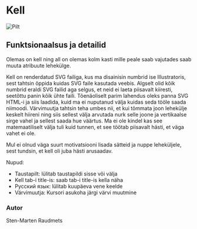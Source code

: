 # Kell

![Pilt](https://i.imgur.com/BWqt8gl.png)

## Funktsionaalsus ja detailid

Olemas on kell ning all on olemas kolm kasti mille peale saab vajutades saab muuta atribuute lehekülge.

Kell on renderdatud SVG failiga, kus ma disainisin numbrid ise Illustratoris, sest tahtsin õppida kuidas SVG faile kasutada veebis. Algselt olid kõik numbrid eraldi SVG failid aga selgus, et neid ei laeta piisavalt kiiresti, seetõttu panin kõik ühte faili. Tõenäoliselt parim lahendus oleks panna SVG HTML-i ja siis laadida, kuid ma ei nuputanud välja kuidas seda tööle saada niimoodi.
Värvimuutja tahtsin teha umbes nii, et kui tõmmata joon lehekülje keskelt hiireni ning siis sellest välja arvutada nurk selle joone ja vertikaalse sirge vahel ja sellest saada hue väärtus. Ma ei ole kindel kas see matemaatiliselt välja tuli kuid tunnen, et see töötab piisavalt hästi, et väga vahet ei ole.

Mul ei olnud väga suurt motivatsiooni lisada sätteid ja nuppe leheküljele, sest tundsin, et kell oli juba hästi arusaadav. 

Nupud:

* Taustapilt: lülitab taustapildi sisse või välja
* Kell tab-i title-is: saab tab-i title-is kella näha
* Pусский язык: lülitab kuupäeva vene keelde
* Värvimuutja: Kursori asukoha järgi värvi muutmine

### Autor

Sten-Marten Raudmets